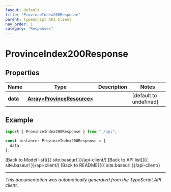 ```yaml
---
layout: default
title: "ProvinceIndex200Response"
parent: TypeScript API Client
nav_order: 1
category: "Responses"
---
```


# ProvinceIndex200Response

## Properties

| Name     | Type                                                     | Description | Notes                  |
| -------- | -------------------------------------------------------- | ----------- | ---------------------- |
| **data** | [**Array&lt;ProvinceResource&gt;**](ProvinceResource.md) |             | [default to undefined] |

## Example

```typescript
import { ProvinceIndex200Response } from "./api";

const instance: ProvinceIndex200Response = {
  data,
};
```

[Back to Model list]({{ site.baseurl }}/api-client/) [Back to API list]({{ site.baseurl }}/api-client/) [Back to README]({{ site.baseurl }}/api-client/)

---

_This documentation was automatically generated from the TypeScript API client._
